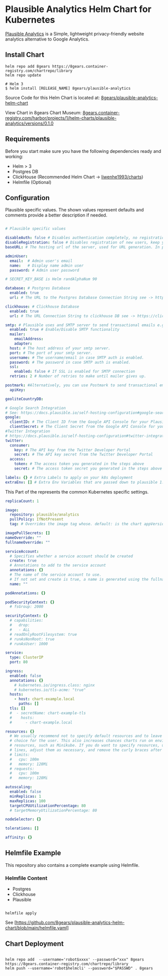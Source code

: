 # Plausible Analytics Helm Chart for Kubernetes
 
[Plausible Analytics][] is a Simple, lightweight privacy-friendly website analytics  alternative to Google Analytics.
 

## Install Chart

```shell script
helm repo add 8gears https://8gears.container-registry.com/chartrepo/library
helm repo update

# Helm 3
$ helm install [RELEASE_NAME] 8gears/plausible-analytics
```
 
Source Code for this Helm Chart is located at: [8gears/plausible-analytics-helm-chart](https://github.com/8gears/plausible-analytics-helm-chart)
 

View Chart in 8gears Chart Museum: [8gears.container-registry.com/harbor/projects/1/helm-charts/plausible-analytics/versions/0.1.0](https://8gears.container-registry.com/harbor/projects/1/helm-charts/plausible-analytics/versions/0.1.0)


## Requirements

Before you start make sure you have the following dependencies ready and working: 

- Helm > 3
- Postgres DB
- ClickHouse (Recommended Helm Chart -> [liwenhe1993/charts][])
- Helmfile (Optional)

## Configuration

Plausible specific values.
The shown values represent defaults and comments provide a better description if needed. 

```yaml

# Plausible specific values

disableAuth: false # Disables authentication completely, no registration, login will be shown.
disableRegistration: false # Disables registration of new users, keep your admin credentials handy ;)
baseURL: # The hosting url of the server, used for URL generation. In production systems, this should be your ingress host.

adminUser:
  email:  # Admin user's email
  name:   # Display name admin user
  password: # Admin user password

# SECRET_KEY_BASE is Helm randAlphaNum 90

database: # Postgres Database
  enabled: true
  url: # The URL to the Postgres Database Connection String see -> https://www.postgresql.org/docs/current/libpq-connect.html#LIBPQ-CONNSTRING

clickhouse: # Clickhouse Database
  enabled: true
  url: # The URL Connection String to clickhouse DB see -> https://clickhouse.tech/docs/en/interfaces/http/

smtp: # Plausible uses and SMTP server to send transactional emails e.g. account activation, password reset, weekly reports, etc.
  enabled: true # Enable/Disable SMTP functionality
  mailer:
    emailAddress:
    adapter:
  host: # The host address of your smtp server.
  port: # The port of your smtp server.
  username: # The username/email in case SMTP auth is enabled.
  password: # The password in case SMTP auth is enabled.
  ssl:
    enabled: false # If SSL is enabled for SMTP connection
  retries: 2 # Number of retries to make until mailer gives up.

postmark: #Alternatively, you can use Postmark to send transactional emails. In this case, use the following parameters:
  apiKey:

geoliteCountryDB:

# Google Search Integration
# See: https://docs.plausible.io/self-hosting-configuration#google-search-integration
google:
  clientID: # The Client ID from the Google API Console for your Plausible Analytics project
  clientSecret: # The Client Secret from the Google API Console for your Plausible Analytics project
#Twitter Integration
# https://docs.plausible.io/self-hosting-configuration#twitter-integration
twitter:
  consumer:
    key: # The API key from the Twitter Developer Portal
    secret: # The API key secret from the Twitter Developer Portal
  access:
    token: # The access token you generated in the steps above
    secret: # The access token secret you generated in the steps above

labels: {} # Extra Labels to apply on your k8s deployment
extraEnv: [] # Extra Env Variables that are passed down to plausible 1:1

```

This Part of the represents the common Kubernetes specific settings. 

```yaml
replicaCount: 1

image:
  repository: plausible/analytics
  pullPolicy: IfNotPresent
  tag: # Overrides the image tag whose. default: is the chart appVersion.

imagePullSecrets: []
nameOverride: ""
fullnameOverride: ""

serviceAccount:
  # Specifies whether a service account should be created
  create: true
  # Annotations to add to the service account
  annotations: {}
  # The name of the service account to use.
  # If not set and create is true, a name is generated using the fullname template
  name: ""

podAnnotations: {}

podSecurityContext: {}
  # fsGroup: 2000

securityContext: {}
  # capabilities:
  #   drop:
  #   - ALL
  # readOnlyRootFilesystem: true
  # runAsNonRoot: true
  # runAsUser: 1000

service:
  type: ClusterIP
  port: 80

ingress:
  enabled: false
  annotations: {}
    # kubernetes.io/ingress.class: nginx
    # kubernetes.io/tls-acme: "true"
  hosts:
    - host: chart-example.local
      paths: []
  tls: []
  #  - secretName: chart-example-tls
  #    hosts:
  #      - chart-example.local

resources: {}
  # We usually recommend not to specify default resources and to leave this as a conscious
  # choice for the user. This also increases chances charts run on environments with little
  # resources, such as Minikube. If you do want to specify resources, uncomment the following
  # lines, adjust them as necessary, and remove the curly braces after 'resources:'.
  # limits:
  #   cpu: 100m
  #   memory: 128Mi
  # requests:
  #   cpu: 100m
  #   memory: 128Mi

autoscaling:
  enabled: false
  minReplicas: 1
  maxReplicas: 100
  targetCPUUtilizationPercentage: 80
  # targetMemoryUtilizationPercentage: 80

nodeSelector: {}

tolerations: []

affinity: {}
```

## Helmfile Example

This repository also contains a complete example using Helmfile.

### Helmfile Content

- Postgres 
- Clickhouse
- Plausible

```shell script

helmfile apply

```

See [https://github.com/8gears/plausible-analytics-helm-chart/blob/main/helmfile.yaml] 



## Chart Deployment


```shell script

helm repo add  --username='robot$xxxx' --password="xxx" 8gears https://8gears.container-registry.com/chartrepo/library 
helm push --username='robot$helmcli' --password="$PASSWD" . 8gears

```



[Plausible Analytics]: https://github.com/plausible/analytics
[liwenhe1993/charts]: https://github.com/liwenhe1993/charts
